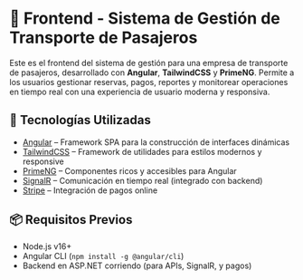 
# 🚌 Frontend - Sistema de Gestión de Transporte de Pasajeros

Este es el frontend del sistema de gestión para una empresa de transporte de pasajeros, desarrollado con **Angular**, **TailwindCSS** y **PrimeNG**. Permite a los usuarios gestionar reservas, pagos, reportes y monitorear operaciones en tiempo real con una experiencia de usuario moderna y responsiva.

## 🚀 Tecnologías Utilizadas

- [Angular](https://angular.io/) – Framework SPA para la construcción de interfaces dinámicas
- [TailwindCSS](https://tailwindcss.com/) – Framework de utilidades para estilos modernos y responsive
- [PrimeNG](https://primeng.org/) – Componentes ricos y accesibles para Angular
- [SignalR](https://learn.microsoft.com/aspnet/core/signalr) – Comunicación en tiempo real (integrado con backend)
- [Stripe](https://stripe.com/) – Integración de pagos online

## 📦 Requisitos Previos

- Node.js v16+
- Angular CLI (`npm install -g @angular/cli`)
- Backend en ASP.NET corriendo (para APIs, SignalR, y pagos)
